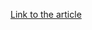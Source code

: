 [Link to the article](https://news.sophos.com/en-us/2020/12/21/how-sunburst-malware-does-defense-evasion/)
